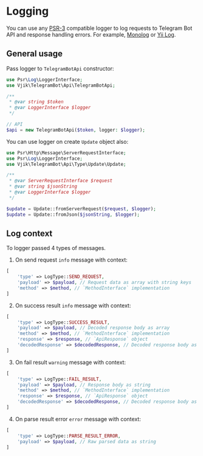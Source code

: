 # Logging

You can use any [PSR-3](https://www.php-fig.org/psr/psr-3/) compatible logger to log requests to Telegram Bot API and
response handling errors. For example, [Monolog](https://github.com/Seldaek/monolog) or
[Yii Log](https://github.com/yiisoft/log).

## General usage

Pass logger to `TelegramBotApi` constructor:

```php
use Psr\Log\LoggerInterface;
use Vjik\TelegramBot\Api\TelegramBotApi;

/**
 * @var string $token
 * @var LoggerInterface $logger
 */

// API
$api = new TelegramBotApi($token, logger: $logger);
```

You can use logger on create `Update` object also:

```php
use Psr\Http\Message\ServerRequestInterface;
use Psr\Log\LoggerInterface;
use Vjik\TelegramBot\Api\Type\Update\Update;

/**
 * @var ServerRequestInterface $request
 * @var string $jsonString
 * @var LoggerInterface $logger
 */

$update = Update::fromServerRequest($request, $logger);
$update = Update::fromJson($jsonString, $logger);
```

## Log context

To logger passed 4 types of messages.

1) On send request `info` message with context:

```php
[
    'type' => LogType::SEND_REQUEST,
    'payload' => $payload, // Request data as array with string keys
    'method' => $method, // `MethodInterface` implementation
]
```

2) On success result `info` message with context:

```php
[
    'type' => LogType::SUCCESS_RESULT,
    'payload' => $payload, // Decoded response body as array
    'method' => $method, // `MethodInterface` implementation
    'response' => $response, // `ApiResponse` object
    'decodedResponse' => $decodedResponse, // Decoded response body as array 
]
```

3) On fail result `warning` message with context:

```php
[
    'type' => LogType::FAIL_RESULT,
    'payload' => $payload, // Response body as string
    'method' => $method, // `MethodInterface` implementation
    'response' => $response, // `ApiResponse` object
    'decodedResponse' => $decodedResponse, // Decoded response body as array 
]
```

4) On parse result error `error` message with context:

```php
[
    'type' => LogType::PARSE_RESULT_ERROR,
    'payload' => $payload, // Raw parsed data as string
]
```
